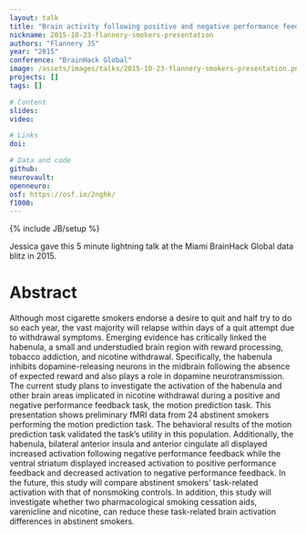 ```yaml
---
layout: talk
title: "Brain activity following positive and negative performance feedback among abstinent smokers"
nickname: 2015-10-23-flannery-smokers-presentation
authors: "Flannery JS"
year: "2015"
conference: "BrainHack Global"
image: /assets/images/talks/2015-10-23-flannery-smokers-presentation.png
projects: []
tags: []

# Content
slides:
video:

# Links
doi:

# Data and code
github:
neurovault:
openneuro:
osf: https://osf.io/2nghk/
f1000:
---
```

{% include JB/setup %}

Jessica gave this 5 minute lightning talk at the Miami BrainHack Global data blitz in 2015.

# Abstract
Although most cigarette smokers endorse a desire to quit and half try to do so each year, the vast majority will relapse within days of a quit attempt due to withdrawal symptoms. Emerging evidence has critically linked the habenula, a small and understudied brain region with reward processing, tobacco addiction, and nicotine withdrawal. Specifically, the habenula inhibits dopamine-releasing neurons in the midbrain following the absence of expected reward and also plays a role in dopamine neurotransmission. The current study plans to investigate the activation of the habenula and other brain areas implicated in nicotine withdrawal during a positive and negative performance feedback task, the motion prediction task. This presentation shows preliminary fMRI data from 24 abstinent smokers performing the motion prediction task. The behavioral results of the motion prediction task validated the task’s utility in this population. Additionally, the habenula, bilateral anterior insula and anterior cingulate all displayed increased activation following negative performance feedback while the ventral striatum displayed increased activation to positive performance feedback and decreased activation to negative performance feedback. In the future, this study will compare abstinent smokers’ task-related activation with that of nonsmoking controls. In addition, this study will investigate whether two pharmacological smoking cessation aids, varenicline and nicotine, can reduce these task-related brain activation differences in abstinent smokers.
